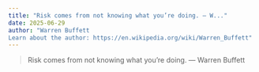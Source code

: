```yaml
---
title: "Risk comes from not knowing what you’re doing. — W..."
date: 2025-06-29
author: "Warren Buffett
Learn about the author: https://en.wikipedia.org/wiki/Warren_Buffett"
---
```


> Risk comes from not knowing what you’re doing. — Warren Buffett
